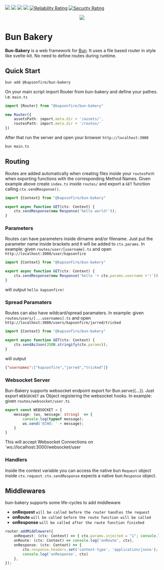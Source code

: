 [![](https://img.shields.io/npm/l/@kapsonfire/bun-bakery?color=red&style=flat-square)](https://www.npmjs.com/package/@kapsonfire/bun-bakery)
[![](https://img.shields.io/npm/v/@kapsonfire/bun-bakery?color=red&style=flat-square)](https://www.npmjs.com/package/@kapsonfire/bun-bakery)
[![](https://img.shields.io/npm/dw/@kapsonfire/bun-bakery?color=red&style=flat-square)](https://www.npmjs.com/package/@kapsonfire/bun-bakery)
[![](https://img.shields.io/npm/dt/@kapsonfire/bun-bakery?color=red&style=flat-square)](https://www.npmjs.com/package/@kapsonfire/bun-bakery)
[![Reliability Rating](https://sonarcloud.io/api/project_badges/measure?project=Kapsonfire-DE_bun-bakery&metric=reliability_rating)](https://sonarcloud.io/summary/new_code?id=Kapsonfire-DE_bun-bakery)
[![Security Rating](https://sonarcloud.io/api/project_badges/measure?project=Kapsonfire-DE_bun-bakery&metric=security_rating)](https://sonarcloud.io/summary/new_code?id=Kapsonfire-DE_bun-bakery)
<div align="center">

![](https://user-images.githubusercontent.com/67053124/178574093-60d51387-0f65-4c64-a29b-b8c5baefde7e.png)

</div>

# Bun Bakery

**Bun-Bakery** is a web framework for [Bun](https://github.com/oven-sh/bun). It uses a file based router in style like svelte-kit. No need to define routes during runtime.


## Quick Start
```bash
bun add @kapsonfire/bun-bakery
```

On your main script import Router from bun-bakery and define your pathes. i.e. `main.ts`
```typescript
import {Router} from "@kapsonfire/bun-bakery"

new Router({
    assetsPath: import.meta.dir + '/assets/',
    routesPath: import.meta.dir + '/routes/'
})
```

After that run the server and open your browser `http://localhost:3000`
```bash
bun main.ts
```

## Routing
Routes are added automatically when creating files inside your `routesPath` when exporting functions with the corresponding Method Names.
Given example above create `index.ts` inside `routes/` and export a `GET` function calling `ctx.sendResponse()`.

```typescript
import {Context} from "@kapsonfire/bun-bakery"

export async function GET(ctx: Context) {
    ctx.sendResponse(new Response('hello world!'));
}
```

### Parameters
Routes can have parameters inside dirname and/or filename. Just put the parameter name inside brackets and it will be added to `ctx.params`.
In example: given `routes/user/[username].ts` and open `http://localhost:3000/user/kapsonfire` 
```typescript
import {Context} from "@kapsonfire/bun-bakery"

export async function GET(ctx: Context) {
    ctx.sendResponse(new Response('hello '+ ctx.params.username +'!'));
}
``` 
will output `hello kapsonfire!`

### Spread Paramaters
Routes can also have wildcard/spread paramaters.
In example: given `routes/users/[...usernames].ts` and open `http://localhost:3000/users/kapsonfire/jarred/tricked`
```typescript
import {Context} from "@kapsonfire/bun-bakery"

export async function GET(ctx: Context) {
    ctx.sendAsJson(JSON.stringify(ctx.params));
}
``` 

will output 
```json
{"usernames":["kapsonfire","jarred","tricked"]}
``` 

### Websocket Server
Bun-Bakery supports websocket endpoint export for Bun.serve({...}).
Just export `WEBSOCKET` as Object registering the websocket hooks.
In example: given `routes/websocket/user.ts`
```typescript
export const WEBSOCKET = {
    message: (ws, message: string)  => {
        console.log(typeof message);
        ws.send('ECHO: ' + message);
    }
}
```
This will accept Websocket Connections on `ws://localhost:3000/websocket/user

### Handlers
Inside the context variable you can access the native bun `Request` object inside `ctx.request`.
`ctx.sendResponse` expects a native bun `Response` object.


## Middlewares
bun-bakery supports some life-cycles to add middleware
* **onRequest** `will be called before the router handles the request`
* **onRoute** `will be called before the route function will be called`
* **onResponse** `will be called after the route function finished`

```typescript
router.addMiddleware({
    onRequest: (ctx: Context) => { ctx.params.injected = "1"; console.log('onRequest', ctx) },
    onRoute: (ctx: Context) => console.log('onRoute', ctx),
    onResponse: (ctx: Context) => {
        ctx.response.headers.set('content-type', 'application/jsonx');
        console.log('onResponse', ctx)
    },
});
```
